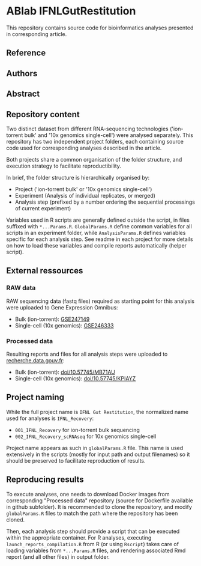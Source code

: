 # ABlab IFNLGutRestitution

This repository contains source code for bioinformatics analyses presented in corresponding article.

## Reference

## Authors

## Abstract

## Repository content

Two distinct dataset from different RNA-sequencing technologies ('ion-torrent bulk' and '10x genomics single-cell') were analysed separately.
This repository has two independent project folders, each containing source code used for corresponding analyses described in the article.

Both projects share a common organisation of the folder structure, and execution strategy to facilitate reproductibility.

In brief, the folder structure is hierarchically organised by:
* Project ('ion-torrent bulk' or '10x genomics single-cell')
* Experiment (Analysis of individual replicates, or merged)
* Analysis step (prefixed by a number ordering the sequential processings of current experiment)

Variables used in R scripts are generally defined outside the script, in files suffixed with `*...Params.R`. 
`GlobalParams.R` define common variables for all scripts in an experiment folder, while `AnalysisParams.R` defines variables specific for each analysis step.
See readme in each project for more details on how to load these variables and compile reports automatically (helper script).

## External ressources

### RAW data

RAW sequencing data (fastq files) required as starting point for this analysis were uploaded to Gene Expression Omnibus:
* Bulk (ion-torrent): [GSE247149](https://www.ncbi.nlm.nih.gov/geo/query/acc.cgi?acc=GSE247149)
* Single-cell (10x genomics): [GSE246333](https://www.ncbi.nlm.nih.gov/geo/query/acc.cgi?acc=GSE246333)

### Processed data

Resulting reports and files for all analysis steps were uploaded to [recherche.data.gouv.fr](recherche.data.gouv.fr):
* Bulk (ion-torrent): [doi/10.57745/MB71AU](https://doi.org/10.57745/MB71AU)
* Single-cell (10x genomics): [doi/10.57745/KPIAYZ](https://doi.org/10.57745/KPIAYZ)

## Project naming

While the full project name is `IFNL Gut Restitution`, the normalized name used for analyses is `IFNL_Recovery`:
* `001_IFNL_Recovery` for ion-torrent bulk sequencing
* `002_IFNL_Recovery_scRNAseq` for 10x genomics single-cell

Project name appears as such in `globalParams.R` file. 
This name is used extensively in the scripts (mostly for input path and output filenames) so it should be preserved to facilitate reproduction of results.

## Reproducing results

To execute analyses, one needs to download Docker images from corresponding "Processed data" repository (source for Dockerfile available in github subfolder). 
It is recommended to clone the repository, and modify `globalParams.R` files to match the path where the repository has been cloned. 

Then, each analysis step should provide a script that can be executed within the appropriate container. 
For R analyses, executing `launch_reports_compilation.R` from R (or using `Rscript`) takes care of loading variables from `*...Params.R` files, and rendering associated Rmd report (and all other files) in output folder.

